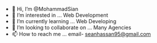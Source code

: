 - 👋 Hi, I’m @MohammadSian
- 👀 I’m interested in ... Web Development
- 🌱 I’m currently learning ... Web Developing
- 💞️ I’m looking to collaborate on ... Many Agencies
- 📫 How to reach me ... email- seanhassan95@gmail.com

<!---
MohammadSian/MohammadSian is a ✨ special ✨ repository because its `README.md` (this file) appears on your GitHub profile.
You can click the Preview link to take a look at your changes.
--->
